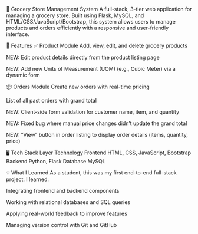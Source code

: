 🛒 Grocery Store Management System
A full-stack, 3-tier web application for managing a grocery store. Built using Flask, MySQL, and HTML/CSS/JavaScript/Bootstrap, this system allows users to manage products and orders efficiently with a responsive and user-friendly interface.

📌 Features
✅ Product Module
Add, view, edit, and delete grocery products

NEW: Edit product details directly from the product listing page

NEW: Add new Units of Measurement (UOM) (e.g., Cubic Meter) via a dynamic form

📦 Orders Module
Create new orders with real-time pricing

List of all past orders with grand total

NEW: Client-side form validation for customer name, item, and quantity

NEW: Fixed bug where manual price changes didn’t update the grand total

NEW: “View” button in order listing to display order details (items, quantity, price)

🖥️ Tech Stack
Layer	Technology
Frontend	HTML, CSS, JavaScript, Bootstrap
Backend	Python, Flask
Database	MySQL

💡 What I Learned
As a student, this was my first end-to-end full-stack project. I learned:

Integrating frontend and backend components

Working with relational databases and SQL queries

Applying real-world feedback to improve features

Managing version control with Git and GitHub

